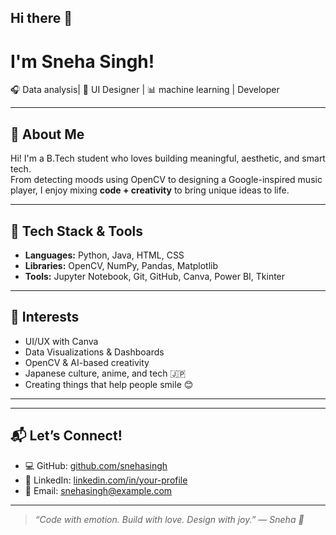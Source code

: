 ## Hi there 👋

#  I'm Sneha Singh!  
🎧 Data analysis| 🎨 UI Designer | 📊 machine learning | Developer

---

## 🧠 About Me

Hi! I'm a  B.Tech student who loves building meaningful, aesthetic, and smart tech.  
From detecting moods using OpenCV to designing a Google-inspired music player, I enjoy mixing **code + creativity** to bring unique ideas to life.



---

## 🔨 Tech Stack & Tools

- **Languages:** Python, Java, HTML, CSS  
- **Libraries:** OpenCV, NumPy, Pandas, Matplotlib  
- **Tools:** Jupyter Notebook, Git, GitHub, Canva, Power BI, Tkinter

---

## 🎨 Interests

- UI/UX with Canva  
- Data Visualizations & Dashboards  
- OpenCV & AI-based creativity  
- Japanese culture, anime, and tech 🇯🇵  
- Creating things that help people smile 😊

---



---

## 📬 Let’s Connect!

- 💻 GitHub: [github.com/snehasingh](https://github.com/your-profile)
- 💼 LinkedIn: [linkedin.com/in/your-profile](https://linkedin.com/in/your-profile)
- 📧 Email: snehasingh@example.com

---

> _“Code with emotion. Build with love. Design with joy.” — Sneha 💙_
